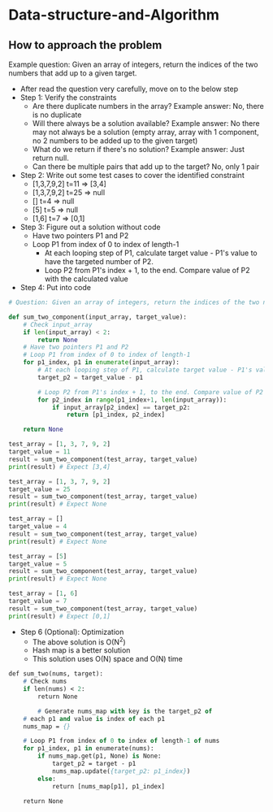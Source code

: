 # Data-structure-and-Algorithm

## How to approach the problem

Example question: Given an array of integers, return the indices of the two numbers that add up to a given target.
- After read the question very carefully, move on to the below step
- Step 1: Verify the constraints
  - Are there duplicate numbers in the array? Example answer: No, there is no duplicate
  - Will there always be a solution available? Example answer: No there may not always be a solution (empty array, array with 1 component, no 2 numbers to be added up to the given target)
  - What do we return if there's no solution? Example answer: Just return null.
  - Can there be multiple pairs that add up to the target? No, only 1 pair
- Step 2: Write out some test cases to cover the identified constraint
  - [1,3,7,9,2]  t=11  =>  [3,4]
  - [1,3,7,9,2]  t=25  =>  null
  - []           t=4   =>  null
  - [5]          t=5   =>  null
  - [1,6]        t=7   =>  [0,1]
- Step 3: Figure out a solution without code
  - Have two pointers P1 and P2
  - Loop P1 from index of 0 to index of length-1
    - At each looping step of P1, calculate target value - P1's value to have the targeted number of P2.
    - Loop P2 from P1's index + 1, to the end. Compare value of P2 with the calculated value
- Step 4: Put into code
```python
# Question: Given an array of integers, return the indices of the two numbers that add up to a given target.

def sum_two_component(input_array, target_value):
    # Check input_array
    if len(input_array) < 2:
        return None
    # Have two pointers P1 and P2
    # Loop P1 from index of 0 to index of length-1
    for p1_index, p1 in enumerate(input_array):
        # At each looping step of P1, calculate target value - P1's value to have the targeted number of P2.
        target_p2 = target_value - p1

        # Loop P2 from P1's index + 1, to the end. Compare value of P2 with the calculated value
        for p2_index in range(p1_index+1, len(input_array)):
            if input_array[p2_index] == target_p2:
                return [p1_index, p2_index]

    return None

test_array = [1, 3, 7, 9, 2]
target_value = 11
result = sum_two_component(test_array, target_value)
print(result) # Expect [3,4]

test_array = [1, 3, 7, 9, 2]
target_value = 25
result = sum_two_component(test_array, target_value)
print(result) # Expect None

test_array = []
target_value = 4
result = sum_two_component(test_array, target_value)
print(result) # Expect None

test_array = [5]
target_value = 5
result = sum_two_component(test_array, target_value)
print(result) # Expect None

test_array = [1, 6]
target_value = 7
result = sum_two_component(test_array, target_value)
print(result) # Expect [0,1]

```

- Step 6 (Optional): Optimization
  - The above solution is O(N<sup>2</sup>)
  - Hash map is a better solution
  - This solution uses O(N) space and O(N) time

```p
def sum_two(nums, target):
    # Check nums
    if len(nums) < 2:
        return None

		# Generate nums_map with key is the target_p2 of 
  	# each p1 and value is index of each p1
    nums_map = {}

    # Loop P1 from index of 0 to index of length-1 of nums
    for p1_index, p1 in enumerate(nums):
        if nums_map.get(p1, None) is None:
            target_p2 = target - p1
            nums_map.update({target_p2: p1_index})
        else:
            return [nums_map[p1], p1_index]

    return None
```
